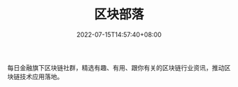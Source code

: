 ﻿---
weight: 
title: "区块部落"
description: "每日金融旗下区块链社群,精选有趣、有用、跟你有关的区块链行业资讯,推动区块链技术应用落地"
date: 2022-07-15T14:57:40+08:00
lastmod: 2022-07-15T14:57:40+08:00
draft: false
authors: ["Simon"]
featuredImage: "qukuaibuluo.jpg"
link: "http://mp.weixin.qq.com/profile?src=3&timestamp=1657853931&ver=1&signature=jlAkznQg8BsTDqInJeGhJCnpFQEJfEknwFFuQwag9Ok-CuO77pdvmLezFUFopyAMgDtwlr6-vr2GJEO0FynyAA=="
tags: ["微信公众号","区块部落"]
categories: ["navigation"]
navigation: ["微信公众号"]
lightgallery: true
toc: true
pinned: false
recommend: false
recommend1: false
---
每日金融旗下区块链社群，精选有趣、有用、跟你有关的区块链行业资讯，推动区块链技术应用落地。

